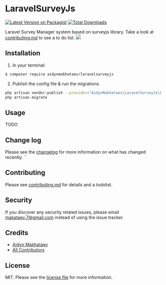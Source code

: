 # LaravelSurveyJs

[![Latest Version on Packagist][ico-version]][link-packagist]
[![Total Downloads][ico-downloads]][link-downloads]

Laravel Survey Manager system based on surveyjs library. Take a look at [contributing.md](contributing.md) to see a to do list.
<img src="https://i.imgur.com/o9RAHmp.gif" />
<br>
## Installation

1) In your terminal:

``` bash
$ composer require aidynmakhataev/laravelsurveyjs
```

2) Publish the config file & run the migrations 

```bash
php artisan vendor:publish --provider="AidynMakhataev\LaravelSurveyJs\LaravelSurveyJsServiceProvider"
php artisan migrate
```

## Usage
TODO
## Change log

Please see the [changelog](changelog.md) for more information on what has changed recently.
``

## Contributing

Please see [contributing.md](contributing.md) for details and a todolist.

## Security

If you discover any security related issues, please email makataev.7@gmail.com instead of using the issue tracker.

## Credits

- [Aidyn Makhataev][link-author]
- [All Contributors][link-contributors]

## License

MIT. Please see the [license file](license.md) for more information.

[ico-version]: https://img.shields.io/packagist/v/aidynmakhataev/laravelsurveyjs.svg?style=flat-square
[ico-downloads]: https://img.shields.io/packagist/dt/aidynmakhataev/laravelsurveyjs.svg?style=flat-square
[ico-travis]: https://img.shields.io/travis/aidynmakhataev/laravelsurveyjs/master.svg?style=flat-square
[ico-styleci]: https://styleci.io/repos/12345678/shield

[link-packagist]: https://packagist.org/packages/aidynmakhataev/laravelsurveyjs
[link-downloads]: https://packagist.org/packages/aidynmakhataev/laravelsurveyjs
[link-travis]: https://travis-ci.org/aidynmakhataev/laravelsurveyjs
[link-styleci]: https://styleci.io/repos/134269033
[link-author]: https://github.com/aidynmakhataev
[link-contributors]: ../../contributors]
